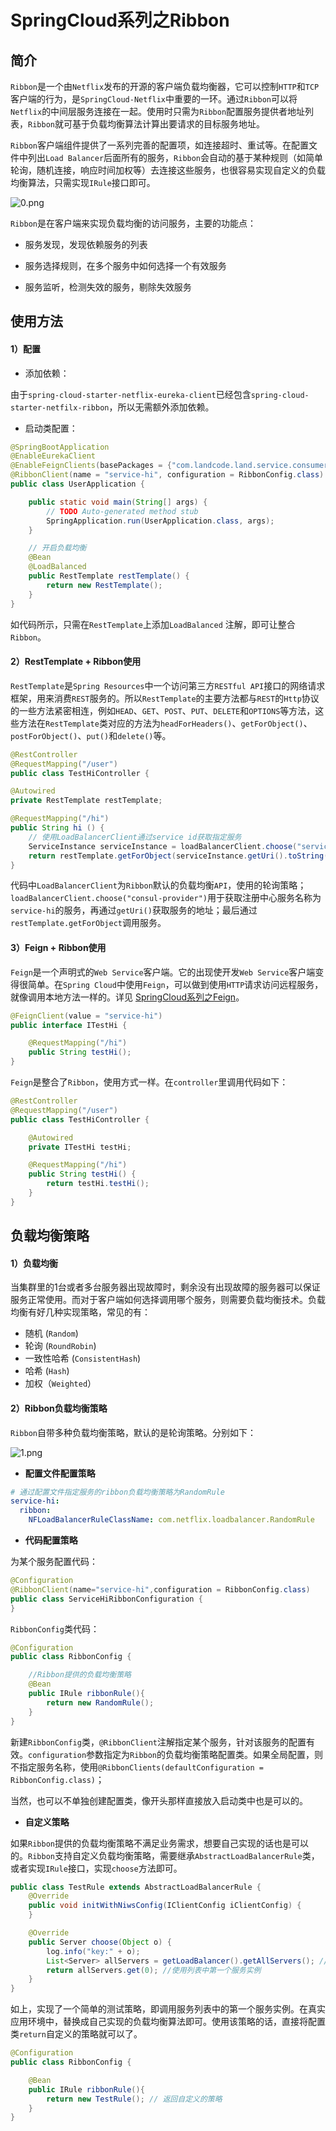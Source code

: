 # SpringCloud系列之Ribbon

## 简介

`Ribbon`是一个由`Netflix`发布的开源的客户端负载均衡器，它可以控制`HTTP`和`TCP`客户端的行为，是`SpringCloud-Netflix`中重要的一环。通过`Ribbon`可以将`Netflix`的中间层服务连接在一起。使用时只需为`Ribbon`配置服务提供者地址列表，`Ribbon`就可基于负载均衡算法计算出要请求的目标服务地址。

`Ribbon`客户端组件提供了一系列完善的配置项，如连接超时、重试等。在配置文件中列出`Load Balancer`后面所有的服务，`Ribbon`会自动的基于某种规则（如简单轮询，随机连接，响应时间加权等）去连接这些服务，也很容易实现自定义的负载均衡算法，只需实现`IRule`接口即可。

![0.png](https://i.loli.net/2021/03/21/QBy3TILZYF6CDEz.png)

`Ribbon`是在客户端来实现负载均衡的访问服务，主要的功能点：

- 服务发现，发现依赖服务的列表

- 服务选择规则，在多个服务中如何选择一个有效服务

- 服务监听，检测失效的服务，剔除失效服务


## 使用方法

#### **1）配置**

- 添加依赖：

由于`spring-cloud-starter-netflix-eureka-client`已经包含`spring-cloud-starter-netfilx-ribbon`，所以无需额外添加依赖。

- 启动类配置：

```java
@SpringBootApplication
@EnableEurekaClient
@EnableFeignClients(basePackages = {"com.landcode.land.service.consumer.service"}) // 使用feign调用微服务，如果不使用feign可以不加
@RibbonClient(name = "service-hi", configuration = RibbonConfig.class) // 使用自定义配置
public class UserApplication {

    public static void main(String[] args) {
        // TODO Auto-generated method stub
        SpringApplication.run(UserApplication.class, args);
    }

    // 开启负载均衡
    @Bean
    @LoadBalanced
    public RestTemplate restTemplate() {
        return new RestTemplate();
    }
}
```

如代码所示，只需在`RestTemplate`上添加`LoadBalanced` 注解，即可让整合`Ribbon`。

#### **2）RestTemplate + Ribbon使用**

`RestTemplate`是`Spring Resources`中一个访问第三方`RESTful API`接口的网络请求框架，用来消费`REST`服务的。所以`RestTemplate`的主要方法都与`REST`的`Http`协议的一些方法紧密相连，例如`HEAD`、`GET`、`POST`、`PUT`、`DELETE`和`OPTIONS`等方法，这些方法在`RestTemplate`类对应的方法为`headForHeaders()`、`getForObject()`、`postForObject()`、`put()`和`delete()`等。

```java
@RestController
@RequestMapping("/user")
public class TestHiController {

@Autowired
private RestTemplate restTemplate;

@RequestMapping("/hi")
public String hi () {
    // 使用LoadBalancerClient通过service id获取指定服务
    ServiceInstance serviceInstance = loadBalancerClient.choose("service-hi");
    return restTemplate.getForObject(serviceInstance.getUri().toString() + "/hi", String.class);
}
```
代码中`LoadBalancerClient`为`Ribbon`默认的负载均衡`API`，使用的轮询策略；`loadBalancerClient.choose("consul-provider")`用于获取注册中心服务名称为`service-hi`的服务，再通过`getUri()`获取服务的地址；最后通过`restTemplate.getForObject`调用服务。

#### **3）Feign + Ribbon使用**

`Feign`是一个声明式的`Web Service`客户端。它的出现使开发`Web Service`客户端变得很简单。在`Spring Cloud`中使用`Feign`，可以做到使用`HTTP`请求访问远程服务，就像调用本地方法一样的。详见 [SpringCloud系列之Feign](springcloud/SpringCloud系列之Feign.md)。 

```java
@FeignClient(value = "service-hi")
public interface ITestHi {

    @RequestMapping("/hi")
    public String testHi();
}
```

`Feign`是整合了`Ribbon`，使用方式一样。在`controller`里调用代码如下：

```java
@RestController
@RequestMapping("/user")
public class TestHiController {

    @Autowired
    private ITestHi testHi;

    @RequestMapping("/hi")
    public String testHi() {
        return testHi.testHi();
    }
}
```

## 负载均衡策略

#### **1）负载均衡**

当集群里的1台或者多台服务器出现故障时，剩余没有出现故障的服务器可以保证服务正常使用。而对于客户端如何选择调用哪个服务，则需要负载均衡技术。负载均衡有好几种实现策略，常见的有：

- 随机 (`Random`)
- 轮询 (`RoundRobin`)
- 一致性哈希 (`ConsistentHash`)
- 哈希 (`Hash`)
- 加权（`Weighted`）

#### **2）Ribbon负载均衡策略**

`Ribbon`自带多种负载均衡策略，默认的是轮询策略。分别如下：

![1.png](https://i.loli.net/2021/03/21/d7Wq8bB16fQMhuE.png)

- **配置文件配置策略**

```yaml
# 通过配置文件指定服务的ribbon负载均衡策略为RandomRule
service-hi:
  ribbon:
    NFLoadBalancerRuleClassName: com.netflix.loadbalancer.RandomRule
```

- **代码配置策略**

为某个服务配置代码：

```java
@Configuration
@RibbonClient(name="service-hi",configuration = RibbonConfig.class)
public class ServiceHiRibbonConfiguration {
}
```

`RibbonConfig`类代码：

```java
@Configuration
public class RibbonConfig {

    //Ribbon提供的负载均衡策略
    @Bean
    public IRule ribbonRule(){
        return new RandomRule();
    }
}
```

新建`RibbonConfig`类，`@RibbonClient`注解指定某个服务，针对该服务的配置有效。`configuration`参数指定为`Ribbon`的负载均衡策略配置类。如果全局配置，则不指定服务名称，使用`@RibbonClients(defaultConfiguration = RibbonConfig.class)`；

当然，也可以不单独创建配置类，像开头那样直接放入启动类中也是可以的。

- **自定义策略**

如果`Ribbon`提供的负载均衡策略不满足业务需求，想要自己实现的话也是可以的。`Ribbon`支持自定义负载均衡策略，需要继承`AbstractLoadBalancerRule`类，或者实现`IRule`接口，实现`choose`方法即可。

```java
public class TestRule extends AbstractLoadBalancerRule {
    @Override
    public void initWithNiwsConfig(IClientConfig iClientConfig) {
    }

    @Override
    public Server choose(Object o) {
        log.info("key:" + o);
        List<Server> allServers = getLoadBalancer().getAllServers(); // 获取所有服务实例
        return allServers.get(0); //使用列表中第一个服务实例
    }
}
```

如上，实现了一个简单的测试策略，即调用服务列表中的第一个服务实例。在真实应用环境中，替换成自己实现的负载均衡算法即可。使用该策略的话，直接将配置类`return`自定义的策略就可以了。

```java
@Configuration
public class RibbonConfig {

    @Bean
    public IRule ribbonRule(){
        return new TestRule(); // 返回自定义的策略
    }
}
```









































